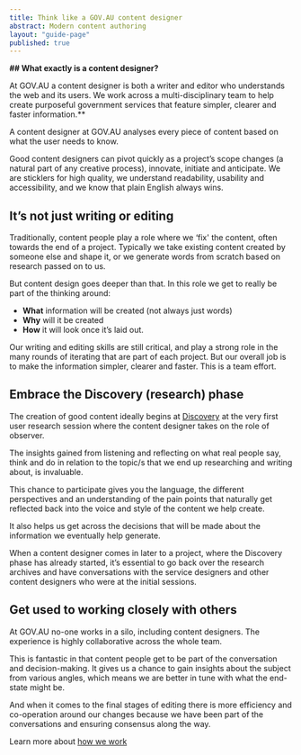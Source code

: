 ```yaml
---
title: Think like a GOV.AU content designer
abstract: Modern content authoring
layout: "guide-page"
published: true
---
```

**## What exactly is a content designer?**

At GOV.AU a content designer is both a writer and editor who understands the web and its users. We work across a multi-disciplinary team to help create purposeful government services that feature simpler, clearer and faster information.**

A content designer at GOV.AU analyses every piece of content based on what the user needs to know.

Good content designers can pivot quickly as a project’s scope changes (a natural part of any creative process), innovate, initiate and anticipate. We are sticklers for high quality, we understand readability, usability and accessibility, and we know that plain English always wins.

## It’s not just writing or editing

Traditionally, content people play a role where we ‘fix' the content, often towards the end of a project. Typically we take existing content created by someone else and shape it, or we generate words from scratch based on research passed on to us.

But content design goes deeper than that. In this role we get to really be part of the thinking around:

* **What** information will be created (not always just words)
* **Why** will it be created
* **How** it will look once it’s laid out.

Our writing and editing skills are still critical, and play a strong role in the many rounds of iterating that are part of each project. But our overall job is to make the information simpler, clearer and faster. This is a team effort.

## Embrace the Discovery (research) phase

The creation of good content ideally begins at [Discovery](https://www.dto.gov.au/standard/service-design-and-delivery-process/discovery/) at the very first user research session where the content designer takes on the role of observer. 

The insights gained from listening and reflecting on what real people say, think and do in relation to the topic/s that we end up researching and writing about, is invaluable.

This chance to participate gives you the language, the different perspectives and an understanding of the pain points that naturally get reflected back into the voice and style of the content we help create.

It also helps us get across the decisions that will be made about the information we eventually help generate. 

When a content designer comes in later to a project, where the Discovery phase has already started, it’s essential to go back over the research archives and have conversations with the service designers and other content designers who were at the initial sessions.

## Get used to working closely with others

At GOV.AU no-one works in a silo, including content designers. The experience is highly collaborative across the whole team.

This is fantastic in that content people get to be part of the conversation and decision-making. It gives us a chance to gain insights about the subject from various angles, which means we are better in tune with what the end-state might be.

And when it comes to the final stages of editing there is more efficiency and co-operation around our changes because we have been part of the conversations and ensuring consensus along the way.

Learn more about [how we work](https://www.dto.gov.au/standard/design-guides/agile/ "Agile how we work")
